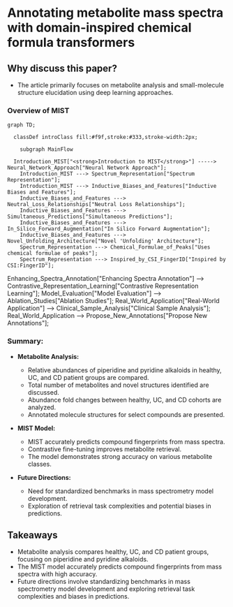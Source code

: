 # Annotating metabolite mass spectra with domain-inspired chemical formula transformers

## Why discuss this paper?
- The article primarily focuses on metabolite analysis and small-molecule structure elucidation using deep learning approaches.
### Overview of MIST
```mermaid
graph TD;
    
  classDef introClass fill:#f9f,stroke:#333,stroke-width:2px;
    
    subgraph MainFlow
  
  Introduction_MIST["<strong>Introduction to MIST</strong>"] -----> Neural_Network_Approach["Neural Network Approach"];
    Introduction_MIST ---> Spectrum_Representation["Spectrum Representation"];
    Introduction_MIST ---> Inductive_Biases_and_Features["Inductive Biases and Features"];
    Inductive_Biases_and_Features ---> Neutral_Loss_Relationships["Neutral Loss Relationships"];
    Inductive_Biases_and_Features ---> Simultaneous_Predictions["Simultaneous Predictions"];
    Inductive_Biases_and_Features ---> In_Silico_Forward_Augmentation["In Silico Forward Augmentation"];
    Inductive_Biases_and_Features ---> Novel_Unfolding_Architecture["Novel 'Unfolding' Architecture"];
    Spectrum_Representation ---> Chemical_Formulae_of_Peaks["Uses chemical formulae of peaks"];
    Spectrum_Representation ---> Inspired_by_CSI_FingerID["Inspired by CSI:FingerID"];

```


Enhancing_Spectra_Annotation["Enhancing Spectra Annotation"] --> Contrastive_Representation_Learning["Contrastive Representation Learning"];
    Model_Evaluation["Model Evaluation"] --> Ablation_Studies["Ablation Studies"];
    Real_World_Application["Real-World Application"] --> Clinical_Sample_Analysis["Clinical Sample Analysis"];
    Real_World_Application --> Propose_New_Annotations["Propose New Annotations"];

### Summary:

- **Metabolite Analysis:**
  - Relative abundances of piperidine and pyridine alkaloids in healthy, UC, and CD patient groups are compared.
  - Total number of metabolites and novel structures identified are discussed.
  - Abundance fold changes between healthy, UC, and CD cohorts are analyzed.
  - Annotated molecule structures for select compounds are presented.

- **MIST Model:**
  - MIST accurately predicts compound fingerprints from mass spectra.
  - Contrastive fine-tuning improves metabolite retrieval.
  - The model demonstrates strong accuracy on various metabolite classes.

- **Future Directions:**
  - Need for standardized benchmarks in mass spectrometry model development.
  - Exploration of retrieval task complexities and potential biases in predictions.


## Takeaways
- Metabolite analysis compares healthy, UC, and CD patient groups, focusing on piperidine and pyridine alkaloids.
- The MIST model accurately predicts compound fingerprints from mass spectra with high accuracy.
- Future directions involve standardizing benchmarks in mass spectrometry model development and exploring retrieval task complexities and biases in predictions.